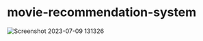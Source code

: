 # movie-recommendation-system


![Screenshot 2023-07-09 131326](https://github.com/Aurum24-dev/movie-recommendation-system/assets/90983212/602aa7ab-0843-4a82-8d42-96839786a55c)
